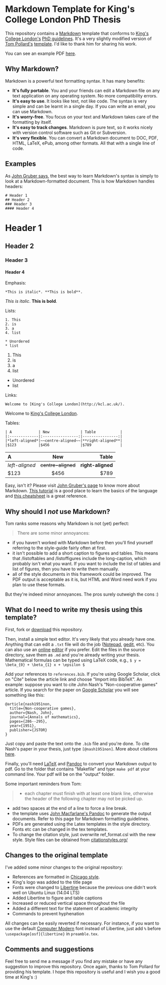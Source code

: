 # Markdown Template for King's College London PhD Thesis

This repository contains a [Markdown](http://en.wikipedia.org/wiki/Markdown) template that conforms to [King's College London's](http://kcl.ac.uk/) [PhD guidelines](http://www.kcl.ac.uk/sspp/departments/politicaleconomy/For-Current-Students/PhD-Handbook-2014-15.pdf). It's a very slightly modified version of [Tom Pollard's](http://tomp.io/) [template](https://github.com/tompollard/phd_thesis_markdown). I'd like to thank him for sharing his work.

You can see an example PDF [here](http://danilofreire.com/publications/2015/template.pdf). 

## Why Markdown?

Markdown is a powerful text formatting syntax. It has many benefits:

* **It's fully portable**. You and your friends can edit a Markdown file on any text application on any operating system. No more compatibility errors.
* **It's easy to use**. It looks like text, not like code. The syntax is very simple and can be learnt in a single day. If you can write an email, you can use Markdown.
* **It's worry-free**. You focus on your text and Markdown takes care of the formatting by itself. 
* **It's easy to track changes**. Markdown is pure text, so it works nicely with version control software such as Git or Subversion.
* **It's very flexible**. You can convert a Markdown document to DOC, PDF, HTML, LaTeX, ePub, among other formats. All that with a single line of code.

## Examples

As [John Gruber says](http://daringfireball.net/projects/markdown/), the best way to learn Markdown's syntax is simply to look at a Markdown-formatted document. This is how Markdown handles headers:

````
# Header 1
## Header 2
### Header 3
#### Header 4
````
# Header 1
## Header 2
### Header 3
#### Header 4

Emphasis:

````
*This is italic*. **This is bold**. 
````
*This is italic*. **This is bold**. 

Lists:

````
1. This 
2. is
3. a
4. list

* Unordered
* list
````
1. This 
2. is
3. a
4. list

* Unordered
* list

Links:

````
Welcome to [King's College London](http://kcl.ac.uk/).
````

Welcome to [King's College London](http://kcl.ac.uk/).

Tables:

````
| A            | New              | Table           |
|:-------------|:----------------:|----------------:|
|*left-aligned*|~~centre-aligned~~|**right-aligned**|
|$123          |$456              |$789             |

````

| A            | New              | Table           |
|:-------------|:----------------:|----------------:|
|*left-aligned*|~~centre-aligned~~|**right-aligned**|
|$123          |$456              |$789             |

Easy, isn't it? Please visit [John Gruber's page](http://daringfireball.net/projects/markdown/) to know more about Markdown. [This tutorial](http://markdowntutorial.com/) is a good place to learn the basics of the language and [this cheatsheet](https://github.com/adam-p/markdown-here/wiki/Markdown-Cheatsheet) is a great reference.

## Why should I *not* use Markdown?

Tom ranks some reasons why Markdown is not (yet) perfect:

> There are some minor annoyances:
- if you haven't worked with Markdown before then you'll find yourself referring to the style-guide fairly often at first.
- it isn't possible to add a short caption to figures and tables. This means that /listoftables and /listoffigures include the long-caption, which probably isn't what you want. If you want to include the list of tables and list of figures, then you have to write them manually.
- all of the style documents in this framework could be improved. The PDF output is acceptable as it is, but HTML and Word need work if you plan to use these formats.

But they're indeed minor annoyances. The pros surely outweigh the cons :)

## What do I need to write my thesis using this template?

First, fork or [download](https://github.com/danilofreire/kcl-thesis-template-markdown/archive/master.zip) this repository.

Then, install a simple text editor. It's very likely that you already have one. Anything that can edit a `.txt` file will do the job ([Notepad](http://en.wikipedia.org/wiki/Notepad_%28software%29), [gedit](http://en.wikipedia.org/wiki/Gedit), etc). You can also use an [online](https://stackedit.io/) [editor](http://dillinger.io/) if you prefer. Edit the files in the source directory, save them as `.md` and you're already writing your thesis. Mathematical formulas can be typed using LaTeX code, e.g., `$ y = \beta_{0} + \beta_{1} x + \epsilon $`

Add your references to `references.bib`. If you're using Google Scholar, click on "Cite" below the article link and choose "Import into BibTeX". An example: suppose you want to cite John Nash's "Non-cooperative games" article. If you search for the paper on [Google Scholar](http://scholar.google.co.uk/scholar?hl=en&q=john+nash+non-cooperative&btnG=&as_sdt=1%2C5&as_sdtp=) you will see something like this:

````
@article{nash1951non,
  title={Non-cooperative games},
  author={Nash, John},
  journal={Annals of mathematics},
  pages={286--295},
  year={1951},
  publisher={JSTOR}
}
````

Just copy and paste the text onto the `.bib` file and you're done. To cite Nash's paper in your thesis, just type `[@nash1951non]`. More about citations [here](http://stackoverflow.com/questions/13607156/autocomplete-pandoc-style-citations-from-a-bibtex-file-in-emacs).  

Finally, you'll need [LaTeX](http://latex-project.org/ftp.html) and [Pandoc](http://johnmacfarlane.net/pandoc/README.html) to convert your Markdown output to pdf. Go to the folder that contains "Makefile" and type `make pdf` at your command line. Your pdf will be on the "output" folder.

Some important reminders from Tom:

> - each chapter must finish with at least one blank line, otherwise the header of the following chapter may not be picked up.
- add two spaces at the end of a line to force a line break.
- the template uses [John Macfarlane's Pandoc](http://johnmacfarlane.net/pandoc/README.html) to generate the output documents. Refer to this page for Markdown formatting guidelines.
- PDFs are generated using the Latex templates in the style directory. Fonts etc can be changed in the tex templates.
- To change the citation style, just overwrite ref_format.csl with the new style. Style files can be obtained from [citationstyles.org/](http://citationstyles.org/)

## Changes to the original template

I've added some minor changes to the original repository:

* References are formatted in [Chicago style](https://owl.english.purdue.edu/owl/resource/717/01/). 
* King's logo was added to the title page
* Fonts were changed to [Libertine](http://en.wikipedia.org/wiki/Linux_Libertine) because the previous one didn't work well on Ubuntu Linux (14.04 LTS)
* Added Libertine to figure and table captions
* Increased or reduced vertical space throughout the file
* Added a different text for the statement of academic integrity
* Commands to prevent hyphenation

All changes can be easily reverted if necessary. For instance, if you want to use the default [Computer Modern](http://en.wikipedia.org/wiki/Computer_Modern) font instead of Libertine, just add `%` before `\usepackage[osf]{libertine}` in `preamble.tex`.

## Comments and suggestions

Feel free to send me a message if you find any mistake or have any suggestion to improve this repository. Once again, thanks to Tom Pollard for providing his template. I hope this repository is useful and I wish you a good time at King's :)
